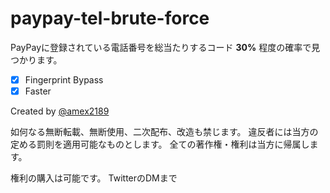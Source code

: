 # paypay-tel-brute-force

PayPayに登録されている電話番号を総当たりするコード
**30%** 程度の確率で見つかります。

- [x] Fingerprint Bypass
- [x] Faster

Created by [@amex2189](https://twitter.com/amex2189)

<!-- Created by @amex2189 -->

如何なる無断転載、無断使用、二次配布、改造も禁じます。
違反者には当方の定める罰則を適用可能なものとします。
全ての著作権・権利は当方に帰属します。

権利の購入は可能です。
TwitterのDMまで
